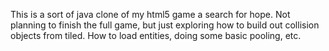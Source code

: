 This is a sort of java clone of my html5 game a search for hope. Not planning to finish the full game, but just exploring how to build out collision objects from tiled. How to load entities, doing some basic pooling, etc.
